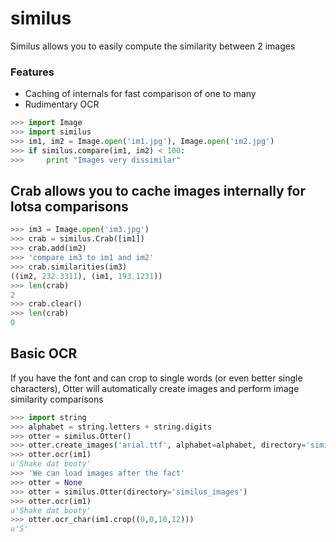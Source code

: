 # similus

Similus allows you to easily compute the similarity between 2 images

### Features
* Caching of internals for fast comparison of one to many
* Rudimentary OCR

```python
>>> import Image
>>> import similus
>>> im1, im2 = Image.open('im1.jpg'), Image.open('im2.jpg')
>>> if similus.compare(im1, im2) < 100:
>>>     print "Images very dissimilar"
```

## Crab allows you to cache images internally for lotsa comparisons

```python
>>> im3 = Image.open('im3.jpg')
>>> crab = similus.Crab([im1])
>>> crab.add(im2)
>>> 'compare im3 to im1 and im2'
>>> crab.similarities(im3)
((im2, 232.3311), (im1, 193.1231))
>>> len(crab)
2
>>> crab.clear()
>>> len(crab)
0
```

## Basic OCR

If you have the font and can crop to single words (or even better single characters), Otter will automatically create images and perform image similarity comparisons

```python
>>> import string
>>> alphabet = string.letters + string.digits
>>> otter = similus.Otter()
>>> otter.create_images('arial.ttf', alphabet=alphabet, directory='similus_images')
>>> otter.ocr(im1)
u'Shake dat booty'
>>> 'We can load images after the fact'
>>> otter = None
>>> otter = similus.Otter(directory='similus_images')
>>> otter.ocr(im1)
u'Shake dat booty'
>>> otter.ocr_char(im1.crop((0,0,10,12)))
u'S'
```